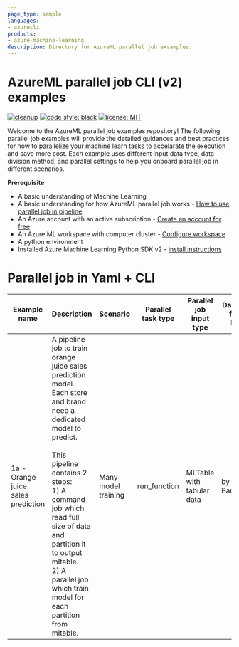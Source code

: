 ```yaml
---
page_type: sample
languages:
- azurecli
products:
- azure-machine-learning
description: Directory for AzureML parallel job exsamples.
---
```


# AzureML parallel job CLI (v2) examples

[![cleanup](https://github.com/Azure/azureml-examples/workflows/cleanup-cli/badge.svg)](https://github.com/Azure/azureml-examples/actions/workflows/cleanup-cli.yml)
[![code style: black](https://img.shields.io/badge/code%20style-black-000000.svg)](https://github.com/psf/black)
[![license: MIT](https://img.shields.io/badge/License-MIT-purple.svg)](../LICENSE)

Welcome to the AzureML parallel job examples repository! The following parallel job examples will provide the detailed guidances and best practices for how to parallelize your machine learn tasks to accelarate the execution and save more cost. Each example uses different input data type, data division method, and parallel settings to help you onboard parallel job in different scenarios. 

**Prerequisite**
- A basic understanding of Machine Learning
- A basic understanding for how AzureML parallel job works - [How to use parallel job in pipeline](https://learn.microsoft.com/en-us/azure/machine-learning/how-to-use-parallel-job-in-pipeline?tabs=cliv2)
- An Azure account with an active subscription - [Create an account for free](https://azure.microsoft.com/free/?WT.mc_id=A261C142F)
- An Azure ML workspace with computer cluster - [Configure workspace](../../configuration.ipynb)
- A python environment
- Installed Azure Machine Learning Python SDK v2 - [install instructions](../../../README.md)


# Parallel job in Yaml + CLI
| Example name | Description | Scenario | Parallel task type | Parallel job input type | Data division for mini-batches | Output action | Link |
| ------------ | ----------- | -------- | ------------------ | ----------------------- | ------------------------------ | ------------- | ---- |
| 1a - Orange juice sales prediction | A pipeline job to train orange juice sales prediction model. Each store and brand need a dedicated model to predict.<br><br>This pipeline contains 2 steps:<br>1) A command job which read full size of data and partition it to output mltable.<br>2) A parallel job which train model for each partition from mltable. | Many model training | run_function | MLTable with tabular data | by Partition_keys | append row | [link](./1a_oj_sales_prediction/oj_sales_prediction.ipynb) |